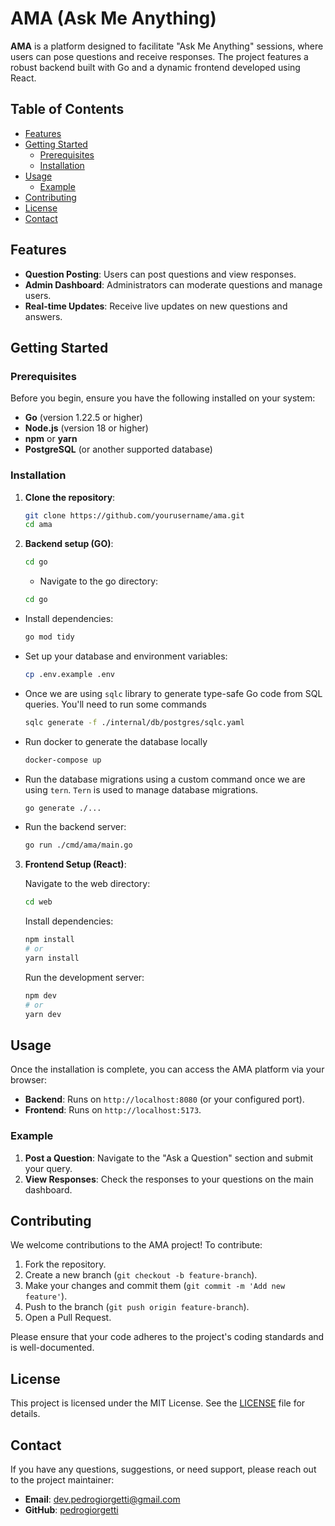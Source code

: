 # AMA (Ask Me Anything)

**AMA** is a platform designed to facilitate "Ask Me Anything" sessions, where users can pose questions and receive responses. The project features a robust backend built with Go and a dynamic frontend developed using React.

## Table of Contents

- [Features](#features)
- [Getting Started](#getting-started)
  - [Prerequisites](#prerequisites)
  - [Installation](#installation)
- [Usage](#usage)
  - [Example](#example)
- [Contributing](#contributing)
- [License](#license)
- [Contact](#contact)

## Features

- **Question Posting**: Users can post questions and view responses.
- **Admin Dashboard**: Administrators can moderate questions and manage users.
- **Real-time Updates**: Receive live updates on new questions and answers.

## Getting Started

### Prerequisites

Before you begin, ensure you have the following installed on your system:

- **Go** (version 1.22.5 or higher)
- **Node.js** (version 18 or higher)
- **npm** or **yarn**
- **PostgreSQL** (or another supported database)

### Installation

1. **Clone the repository**:
   ```bash
   git clone https://github.com/yourusername/ama.git
   cd ama
   ```

2. **Backend setup (GO)**:
   ```bash
   cd go
   ```

   - Navigate to the go directory:
    ```bash
    cd go
    ```

  - Install dependencies:
    ```bash
    go mod tidy
    ```
  - Set up your database and environment variables:
    ```bash
    cp .env.example .env
    ```
  - Once we are using `sqlc` library to generate type-safe Go code from SQL queries. You'll need to run some commands
    ```bash
    sqlc generate -f ./internal/db/postgres/sqlc.yaml
    ``` 
  - Run docker to generate the database locally
    ```bash
    docker-compose up
    ```
  - Run the database migrations using a custom command once we are using `tern`. `Tern` is used to manage database migrations.
    ```bash
    go generate ./...
    ```
  - Run the backend server:
    ```bash
    go run ./cmd/ama/main.go
    ```
3. **Frontend Setup (React)**:

    Navigate to the web directory:
    ```bash
    cd web
    ```
    Install dependencies:
    ```bash
    npm install
    # or
    yarn install
    ```
    Run the development server:
    ```bash
    npm dev
    # or
    yarn dev
    ```

## Usage

Once the installation is complete, you can access the AMA platform via your browser:

- **Backend**: Runs on `http://localhost:8080` (or your configured port).
- **Frontend**: Runs on `http://localhost:5173`.

### Example

1. **Post a Question**: Navigate to the "Ask a Question" section and submit your query.
2. **View Responses**: Check the responses to your questions on the main dashboard.

## Contributing

We welcome contributions to the AMA project! To contribute:

1. Fork the repository.
2. Create a new branch (`git checkout -b feature-branch`).
3. Make your changes and commit them (`git commit -m 'Add new feature'`).
4. Push to the branch (`git push origin feature-branch`).
5. Open a Pull Request.

Please ensure that your code adheres to the project's coding standards and is well-documented.

## License

This project is licensed under the MIT License. See the [LICENSE](LICENSE) file for details.

## Contact

If you have any questions, suggestions, or need support, please reach out to the project maintainer:

- **Email**: dev.pedrogiorgetti@gmail.com
- **GitHub**: [pedrogiorgetti](https://github.com/pedrogiorgetti)
